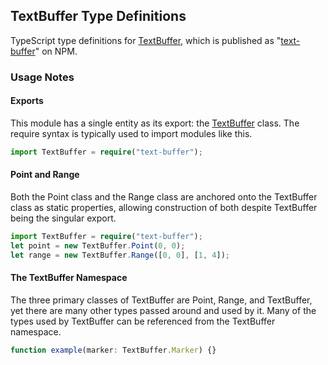 ## TextBuffer Type Definitions

TypeScript type definitions for [TextBuffer](https://github.com/atom/text-buffer), which is published as "[text-buffer](https://www.npmjs.com/package/text-buffer)" on NPM.

### Usage Notes

#### Exports

This module has a single entity as its export: the [TextBuffer](https://github.com/atom/text-buffer/blob/master/src/text-buffer.coffee) class. The require syntax is typically used to import modules like this.

```ts
import TextBuffer = require("text-buffer");
```

#### Point and Range

Both the Point class and the Range class are anchored onto the TextBuffer class as static properties, allowing construction of both despite TextBuffer being the singular export.

```ts
import TextBuffer = require("text-buffer");
let point = new TextBuffer.Point(0, 0);
let range = new TextBuffer.Range([0, 0], [1, 4]);
```

#### The TextBuffer Namespace

The three primary classes of TextBuffer are Point, Range, and TextBuffer, yet there are many other types passed around and used by it. Many of the types used by TextBuffer can be referenced from the TextBuffer namespace.

```ts
function example(marker: TextBuffer.Marker) {}
```
